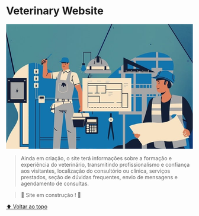 # Veterinary Website

<img src="./assets/img/workers.jpg" alt="página inicial">

> Ainda em criação, o site terá informações sobre a formação e experiência do veterinário, transmitindo profissionalismo e confiança aos visitantes, localização do consultório ou clínica, serviços prestados, seção de dúvidas frequentes, envio de mensagens e agendamento de consultas.

> 🚧 Site em construção ! 🚧









[⬆ Voltar ao topo](#veterinary-website)<br>
